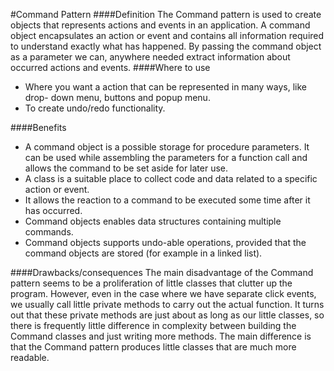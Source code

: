 #Command Pattern
####Definition
The Command pattern is used to create objects that represents actions and
events in an application. A command object encapsulates an action or event
and contains all information required to understand exactly what has
happened. By passing the command object as a parameter we can, anywhere
needed extract information about occurred actions and events.
####Where to use
* Where you want a action that can be represented in many ways, like drop-
down menu, buttons and popup menu.
* To create undo/redo functionality.

####Benefits
* A command object is a possible storage for procedure parameters. It can be
used while assembling the parameters for a function call and allows the
command to be set aside for later use.
* A class is a suitable place to collect code and data related to a specific
action or event.
* It allows the reaction to a command to be executed some time after it has
occurred.
* Command objects enables data structures containing multiple commands.
* Command objects supports undo-able operations, provided that the
command objects are stored (for example in a linked list).

####Drawbacks/consequences
The main disadvantage of the Command pattern seems to be a proliferation
of little classes that clutter up the program. However, even in the case
where we have separate click events, we usually call little private methods
to carry out the actual function. It turns out that these private methods are
just about as long as our little classes, so there is frequently little difference 
in complexity between building the Command classes and just writing more
methods. The main difference is that the Command pattern produces little
classes that are much more readable.
